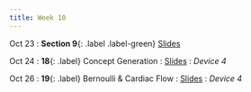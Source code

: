 ```yaml
---
title: Week 10
---
```


Oct 23
: **Section 9**{: .label .label-green}
[Slides](#)

Oct 24
: **18**{: .label} Concept Generation
  : [Slides](#)
: _Device 4_

Oct 26
: **19**{: .label} Bernoulli & Cardiac Flow
  : [Slides](#)
: _Device 4_
